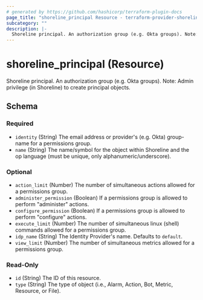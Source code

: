 ```yaml
---
# generated by https://github.com/hashicorp/terraform-plugin-docs
page_title: "shoreline_principal Resource - terraform-provider-shoreline"
subcategory: ""
description: |-
  Shoreline principal. An authorization group (e.g. Okta groups). Note: Admin privilege (in Shoreline) to create principal objects.
---
```


# shoreline_principal (Resource)

Shoreline principal. An authorization group (e.g. Okta groups). Note: Admin privilege (in Shoreline) to create principal objects.



<!-- schema generated by tfplugindocs -->
## Schema

### Required

- `identity` (String) The email address or provider's (e.g. Okta) group-name for a permissions group.
- `name` (String) The name/symbol for the object within Shoreline and the op language (must be unique, only alphanumeric/underscore).

### Optional

- `action_limit` (Number) The number of simultaneous actions allowed for a permissions group.
- `administer_permission` (Boolean) If a permissions group is allowed to perform "administer" actions.
- `configure_permission` (Boolean) If a permissions group is allowed to perform "configure" actions.
- `execute_limit` (Number) The number of simultaneous linux (shell) commands allowed for a permissions group.
- `idp_name` (String) The Identity Provider's name. Defaults to `default`.
- `view_limit` (Number) The number of simultaneous metrics allowed for a permissions group.

### Read-Only

- `id` (String) The ID of this resource.
- `type` (String) The type of object (i.e., Alarm, Action, Bot, Metric, Resource, or File).
